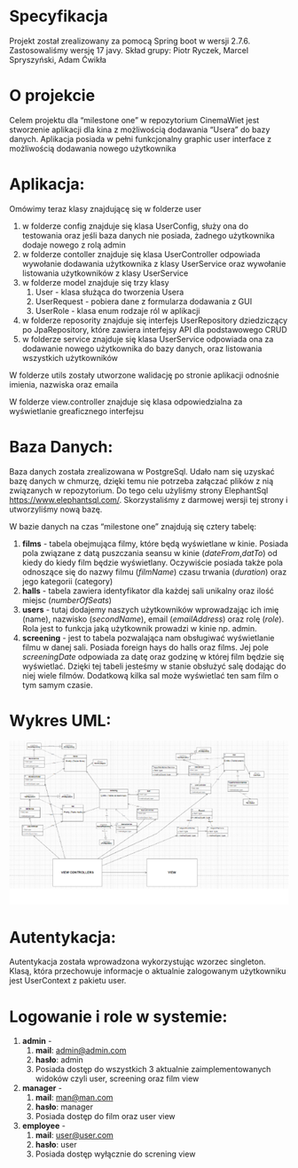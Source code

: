 ﻿# **Specyfikacja**
Projekt został zrealizowany za pomocą Spring boot w wersji 2.7.6. Zastosowaliśmy wersję 17 javy. Skład grupy: Piotr Ryczek, Marcel Spryszyński, Adam Ćwikła  
# **O projekcie**
Celem projektu dla “milestone one”  w repozytorium CinemaWiet jest stworzenie aplikacji dla kina z możliwością dodawania “Usera” do bazy danych. Aplikacja posiada w pełni funkcjonalny graphic user interface z możliwością dodawania nowego użytkownika
# **Aplikacja:**
Omówimy teraz klasy znajdującę się w folderze user

1) w folderze config znajduje się klasa UserConfig, służy ona do testowania oraz jeśli baza danych nie posiada, żadnego użytkownika dodaje nowego z rolą admin
2) w folderze contoller znajduje się klasa UserController odpowiada wywołanie dodawania użytkownika z klasy UserService oraz wywołanie listowania użytkowników z klasy UserService
3) w folderze model znajduje się trzy klasy
   1) User - klasa służąca do tworzenia Usera
   2) UserRequest - pobiera dane z formularza dodawania z GUI
   3) UserRole - klasa enum rodzaje ról w aplikacji
4) w folderze reposority znajduje się interfejs UserRepository dziedziczący po JpaRepository, które zawiera interfejsy API dla podstawowego CRUD
5) w folderze service znajduje się klasa UserService odpowiada ona za dodawanie nowego użytkownika do bazy danych, oraz listowania wszystkich użytkowników

W folderze utils zostały utworzone walidację po stronie aplikacji odnośnie imienia, nazwiska oraz emaila

W folderze view.controller znajduje się klasa odpowiedzialna za wyświetlanie greaficznego interfejsu

# **Baza Danych:**
Baza danych została zrealizowana w PostgreSql. Udało nam się uzyskać bazę danych w chmurzę, dzięki temu nie potrzeba załączać plików z nią związanych w repozytorium. Do tego celu użyliśmy strony ElephantSql <https://www.elephantsql.com/>. Skorzystaliśmy z darmowej wersji tej strony i utworzyliśmy nową bazę. 

W bazie danych na czas “milestone one” znajdują się cztery tabelę:

1. **films** - tabela obejmująca filmy, które będą wyświetlane w kinie. Posiada pola związane z datą puszczania seansu w kinie (*dateFrom*,*datTo*) od kiedy do kiedy film będzie wyświetlany. Oczywiście posiada także pola odnoszące się do nazwy filmu (*filmName*) czasu trwania (*duration*) oraz jego kategorii (category)
1. **halls** - tabela zawiera identyfikator dla każdej sali unikalny oraz ilość miejsc (*numberOfSeats*)
1. **users** - tutaj dodajemy naszych użytkowników wprowadzając ich imię (name), nazwisko (*secondName*), email (*emailAddress*) oraz rolę (*role*). Rola jest to funkcja jaką użytkownik prowadzi w kinie np. admin.
1. **screening** - jest to tabela pozwalająca nam obsługiwać wyświetlanie filmu w danej sali. Posiada foreign hays do halls oraz films. Jej pole *screeningDate* odpowiada za datę oraz godzinę w której film będzie się wyświetlać. Dzięki tej tabeli jesteśmy w stanie obsłużyć salę dodając do niej wiele filmów. Dodatkową kilka sal może wyświetlać ten sam film o tym samym czasie. 

# **Wykres UML:**
![](uml.png?raw=true)


# **Autentykacja:**
Autentykacja została wprowadzona wykorzystując wzorzec singleton. Klasą, która przechowuje informacje o aktualnie zalogowanym użytkowniku jest UserContext z pakietu user.

# **Logowanie i role w systemie:**
1. **admin** - 
   1. **mail**: admin@admin.com
   1. **hasło**: admin
   1. Posiada dostęp do wszystkich 3 aktualnie zaimplementowanych widoków czyli user, screening oraz film view
1. **manager** - 
   1. **mail**: man@man.com
   1. **hasło**: manager
   1. Posiada dostęp do film oraz user view
1. **employee** - 
   1. **mail**: user@user.com
   1. **hasło**: user
   1. Posiada dostęp wyłącznie do screning view


